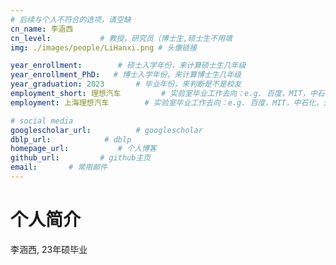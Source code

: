 ```yaml
---
# 后续与个人不符合的选项，请空缺
cn_name: 李涵西
cn_level:           # 教授，研究员（博士生,硕士生不用填
img: ./images/people/LiHanxi.png # 头像链接

year_enrollment:        # 硕士入学年份，来计算硕士生几年级
year_enrollment_PhD:   # 博士入学年份，来计算博士生几年级
year_graduation: 2023       # 毕业年份，来判断是不是校友
employment_short: 理想汽车         # 实验室毕业工作去向：e.g. 百度，MIT，中石化，公务员
employment: 上海理想汽车        # 实验室毕业工作去向：e.g. 百度，MIT，中石化，公务员

# social media
googlescholar_url:          # googlescholar
dblp_url:            # dblp
homepage_url:           # 个人博客
github_url:         # github主页
email:       # 常用邮件
---
```


# 个人简介

李涵西, 23年硕毕业